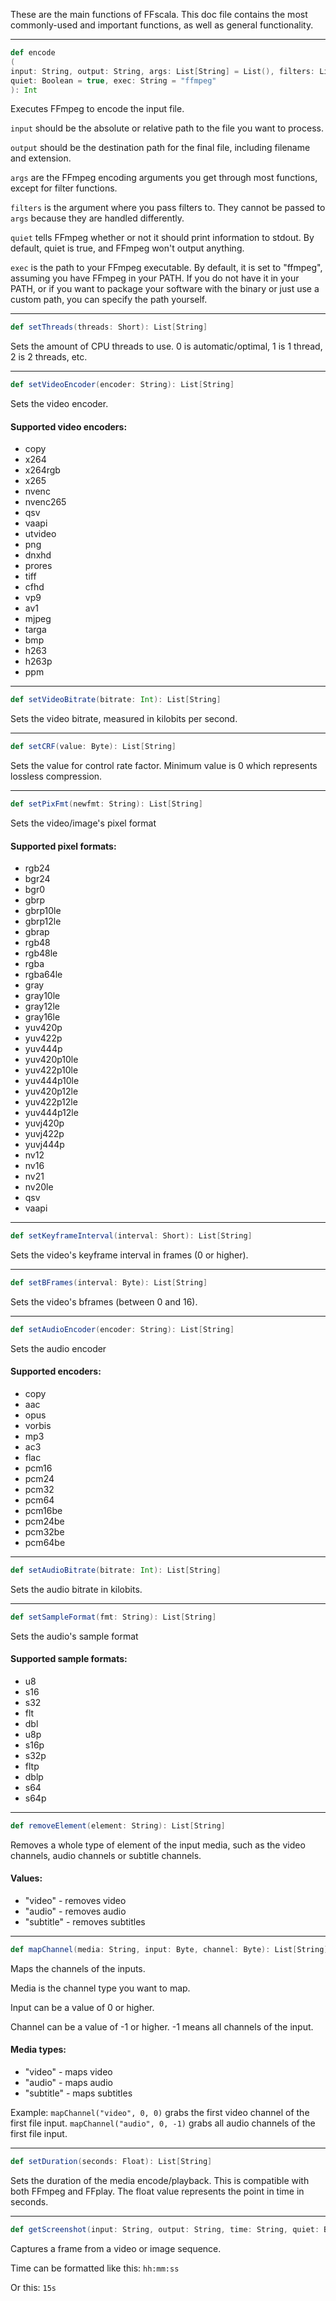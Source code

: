 These are the main functions of FFscala. This doc file contains the most commonly-used and important functions, as well as general functionality.

---

```scala
def encode
(
input: String, output: String, args: List[String] = List(), filters: List[String] = List(),
quiet: Boolean = true, exec: String = "ffmpeg"
): Int
```
Executes FFmpeg to encode the input file.

```input``` should be the absolute or relative path to the file you want to process.

```output``` should be the destination path for the final file, including filename and extension.

```args``` are the FFmpeg encoding arguments you get through most functions, except for filter functions.

```filters``` is the argument where you pass filters to. They cannot be passed to ```args``` because they are handled differently.

```quiet``` tells FFmpeg whether or not it should print information to stdout. By default, quiet is true, and FFmpeg won't output anything.

```exec``` is the path to your FFmpeg executable. By default, it is set to "ffmpeg", assuming you have FFmpeg in your PATH. If you do not have it in your PATH, or if you want to package your software with the binary or just use a custom path, you can specify the path yourself.

---

```scala
def setThreads(threads: Short): List[String]
```
Sets the amount of CPU threads to use. 0 is automatic/optimal, 1 is 1 thread, 2 is 2 threads, etc.

---

```scala
def setVideoEncoder(encoder: String): List[String]
```
Sets the video encoder.

#### Supported video encoders:
* copy
* x264
* x264rgb
* x265
* nvenc
* nvenc265
* qsv
* vaapi
* utvideo
* png
* dnxhd
* prores
* tiff
* cfhd
* vp9
* av1
* mjpeg
* targa
* bmp
* h263
* h263p
* ppm

---

```scala
def setVideoBitrate(bitrate: Int): List[String]
```
Sets the video bitrate, measured in kilobits per second.

---

```scala
def setCRF(value: Byte): List[String]
```
Sets the value for control rate factor. Minimum value is 0 which represents lossless compression.

---

```scala
def setPixFmt(newfmt: String): List[String]
```
Sets the video/image's pixel format
#### Supported pixel formats:
* rgb24
* bgr24
* bgr0
* gbrp
* gbrp10le
* gbrp12le
* gbrap
* rgb48
* rgb48le
* rgba
* rgba64le
* gray
* gray10le
* gray12le
* gray16le
* yuv420p
* yuv422p
* yuv444p
* yuv420p10le
* yuv422p10le
* yuv444p10le
* yuv420p12le
* yuv422p12le
* yuv444p12le
* yuvj420p
* yuvj422p
* yuvj444p
* nv12
* nv16
* nv21
* nv20le
* qsv
* vaapi

---

```scala
def setKeyframeInterval(interval: Short): List[String]
```
Sets the video's keyframe interval in frames (0 or higher).

---

```scala
def setBFrames(interval: Byte): List[String]
```
Sets the video's bframes (between 0 and 16).

---

```scala
def setAudioEncoder(encoder: String): List[String]
```
Sets the audio encoder
#### Supported encoders:
* copy
* aac
* opus
* vorbis
* mp3
* ac3
* flac
* pcm16
* pcm24
* pcm32
* pcm64
* pcm16be
* pcm24be
* pcm32be
* pcm64be

---

```scala
def setAudioBitrate(bitrate: Int): List[String]
```
Sets the audio bitrate in kilobits.

---

```scala
def setSampleFormat(fmt: String): List[String]
```
Sets the audio's sample format
#### Supported sample formats:
* u8
* s16
* s32
* flt
* dbl
* u8p
* s16p
* s32p
* fltp
* dblp
* s64
* s64p

---

```scala
def removeElement(element: String): List[String]
```
Removes a whole type of element of the input media, such as the video channels, audio channels or subtitle channels.

#### Values:
* "video" - removes video
* "audio" - removes audio
* "subtitle" - removes subtitles

---

```scala
def mapChannel(media: String, input: Byte, channel: Byte): List[String]
```
Maps the channels of the inputs.

Media is the channel type you want to map.

Input can be a value of 0 or higher.

Channel can be a value of -1 or higher. -1 means all channels of the input.

#### Media types:
* "video" - maps video
* "audio" - maps audio
* "subtitle" - maps subtitles

Example: ```mapChannel("video", 0, 0)``` grabs the first video channel of the first file input. ```mapChannel("audio", 0, -1)``` grabs all audio channels of the first file input.

---

```scala
def setDuration(seconds: Float): List[String]
```
Sets the duration of the media encode/playback. This is compatible with both FFmpeg and FFplay. The float value represents the point in time in seconds.

---

```scala
def getScreenshot(input: String, output: String, time: String, quiet: Boolean = true, exec = "ffmpeg")
```
Captures a frame from a video or image sequence.

Time can be formatted like this: ```hh:mm:ss```

Or this: ```15s```

